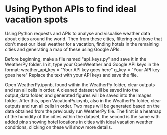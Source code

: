 # Using Python APIs to find ideal vacation spots
Using Python requests and APIs to analyse and visualise weather data about cities around the world. Then from these cities, filtering out those that don't meet our ideal weather for a vacation, finding hotels in the remaining cities and generating a map of these using Google APIs.

Before beginning, make a file named "api_keys.py" and save it in the WeatherPy folder. In it, type your OpenWeather and Google API keys in the format:
    weather_api_key = "Your API key goes here"
    g_key = "Your API key goes here"
Replace the text with your API keys and save the file.

Open WeatherPy.ipynb, found within the WeatherPy folder, clear outputs and run all cells in order. A cleaned dataset will be saved into the output_data folder, and generated figures will be saved into the Images folder.
After this, open VacationPy.ipynb, also in the WeatherPy folder, clear outputs and run all cells in order. Two maps will be generated based on the data obtained from the previously run WeatherPy file. The first is a heatmap of the humidity of the cities within the dataset, the second is the same with added pins showing hotel locations in cities with ideal vacation weather conditions, clicking on these will show more details.
